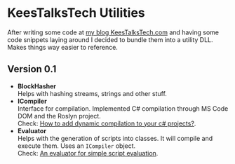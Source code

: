# KeesTalksTech Utilities

After writing some code at [my blog KeesTalksTech.com][3] and having some code snippets laying around I decided to bundle them into a utility DLL. Makes things way easier to reference.


## Version 0.1

- **BlockHasher**<br/>Helps with hashing streams, strings and other stuff.
- **ICompiler**<br/>Interface for compilation. Implemented C# compilation through MS Code DOM and the Roslyn project.<br/> Check: [How to add dynamic compilation to your c# projects?][1].
- **Evaluator**<br/>Helps with the generation of scripts into classes. It will compile and execute them. Uses an `ICompiler` object. <br/> Check: [An evaluator for simple script evaluation][2].

[1]:https://keestalkstech.com/2016/05/how-to-add-dynamic-compilation-to-your-projects/
[2]:https://keestalkstech.com/2016/05/an-evaluator-for-simple-script-evaluation/
[3]:https://keestalkstech.com
